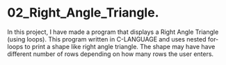 # 02_Right_Angle_Triangle.
In this project, I have made a program that displays a Right Angle Triangle (using loops). This program written in C-LANGUAGE and uses nested for-loops to print a shape like right angle triangle. The shape may have have different number of rows depending on how many rows the user enters. 
